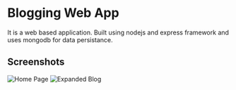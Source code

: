 
# Blogging Web App

It is a web based application. 
Built using nodejs and express framework and uses mongodb for data persistance.


## Screenshots

![Home Page](images/homepage)
![Expanded Blog](images/expandedBlog)
